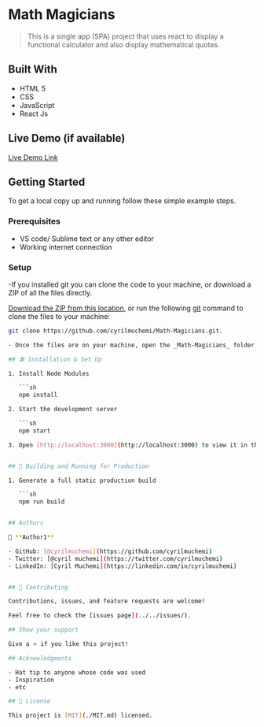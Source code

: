 
# Math Magicians

> This is a single app (SPA) project that uses react to display
   a functional calculator and also display mathematical quotes.


## Built With

- HTML 5
- CSS 
- JavaScript
- React Js 

## Live Demo (if available)

[Live Demo Link](https://livedemo.com)


## Getting Started

To get a local copy up and running follow these simple example steps.

### Prerequisites
- VS code/ Sublime text or any other editor
- Working internet connection

### Setup
-If you installed git you can clone the code to your machine, or download a ZIP of all the files directly.

[Download the ZIP from this location](https://github.com/cyrilmuchemi/Math-Magicians/archive/refs/heads/main.zip), or run the following [git](https://git-scm.com/downloads) command to clone the files to your machine:

```bash
git clone https://github.com/cyrilmuchemi/Math-Magicians.git. 

- Once the files are on your machine, open the _Math-Magicians_ folder in [Visual Studio Code](https://code.visualstudio.com/), and follow the steps in Installation & Set Up

## 🛠 Installation & Set Up

1. Install Node Modules

   ```sh
   npm install

2. Start the development server

   ```sh
   npm start

3. Open [http://localhost:3000](http://localhost:3000) to view it in the browser.


## 🚀 Building and Running for Production

1. Generate a full static production build

   ```sh
   npm run build


## Authors

👤 **Author1**

- GitHub: [@cyrilmuchemi](https://github.com/cyrilmuchemi)
- Twitter: [@cyril muchemi](https://twitter.com/cyrilmuchemi)
- LinkedIn: [Cyril Muchemi](https://linkedin.com/in/cyrilmuchemi)


## 🤝 Contributing

Contributions, issues, and feature requests are welcome!

Feel free to check the [issues page](../../issues/).

## Show your support

Give a ⭐️ if you like this project!

## Acknowledgments

- Hat tip to anyone whose code was used
- Inspiration
- etc

## 📝 License

This project is [MIT](./MIT.md) licensed.
